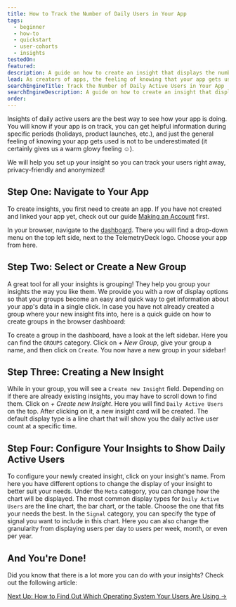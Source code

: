 ```yaml
---
title: How to Track the Number of Daily Users in Your App
tags:
  - beginner
  - how-to
  - quickstart
  - user-cohorts
  - insights
testedOn:
featured:
description: A guide on how to create an insight that displays the number of daily users
lead: As creators of apps, the feeling of knowing that your app gets used is amazing. Here is our step-by-step guide for getting a handy insight into your daily active users' statistics!
searchEngineTitle: Track the Number of Daily Active Users in Your App
searchEngineDescription: A guide on how to create an insight that displays the number of daily active users (DAU).
order:
---
```


Insights of daily active users are the best way to see how your app is doing. You will know if your app is on track, you can get helpful information during specific periods (holidays, product launches, etc.), and just the general feeling of knowing your app gets used is not to be underestimated (it certainly gives us a warm glowy feeling ☺️). 

We will help you set up your insight so you can track your users right away, privacy-friendly and anonymized!

## Step One: Navigate to Your App

To create insights, you first need to create an app. If you have not created and linked your app yet, check out our guide [Making an Account](/docs/articles/making-account/) first.

In your browser, navigate to the [dashboard](https://dashboard.telemetrydeck.com). There you will find a drop-down menu on the top left side, next to the TelemetryDeck logo. Choose your app from here.


## Step Two: Select or Create a New Group

A great tool for all your insights is grouping! They help you group your insights the way you like them. We provide you with a row of display options so that your groups become an easy and quick way to get information about your app's data in a single click.
In case you have not already created a group where your new insight fits into, here is a quick guide on how to create groups in the browser dashboard:

To create a group in the dashboard, have a look at the left sidebar. Here you can find the `GROUPS` category. Click on _+ New Group_, give your group a name, and then click on `Create`. You now have a new group in your sidebar!


## Step Three: Creating a New Insight

While in your group, you will see a `Create new Insight` field. Depending on if there are already existing insights, you may have to scroll down to find them.
Click on _+ Create new Insight_. Here you will find `Daily Active Users` on the top. After clicking on it, a new insight card will be created. The default display type is a line chart that will show you the daily active user count at a specific time.


## Step Four: Configure Your Insights to Show Daily Active Users

To configure your newly created insight, click on your insight's name. From here you have different options to change the display of your insight to better suit your needs.
Under the `Meta` category, you can change how the chart will be displayed. The most common display types for `Daily Active Users` are the line chart, the bar chart, or the table. Choose the one that fits your needs the best.
In the `Signal` category, you can specify the type of signal you want to include in this chart. Here you can also change the granularity from displaying users per day to users per week, month, or even per year. 


## And You're Done!

Did you know that there is a lot more you can do with your insights? Check out the following article:

<a href="/docs/articles/insights-about-system-version/" class="btn btn-secondary btn-large">Next Up: How to Find Out Which Operating System Your Users Are Using →</a>
